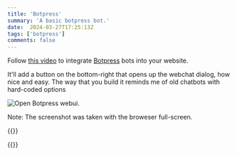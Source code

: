 ```yaml
---
title: 'Botpress'
summary: 'A basic botpress bot.'
date:  2024-03-27T17:25:13Z
tags: ['botpress']
comments: false
---
```

Follow [this video](https://www.youtube.com/watch?v=XXR1XmA7iN0&t=37s) to integrate [Botpress](https://botpress.com/) bots into your website.

It'll add a button on the bottom-right that opens up the webchat dialog, how nice and easy. The way that you build it reminds me of old chatbots with hard-coded options

![Open Botpress webui.](Screenshot.png)

Note: The screenshot was taken with the broweser full-screen.

{{<rawhtml>}}
<script src="https://cdn.botpress.cloud/webchat/v1/inject.js"></script>
<script src="https://mediafiles.botpress.cloud/2701c18a-76b2-49d6-87ef-b0910c145486/webchat/config.js" defer></script>
{{</rawhtml>}}
